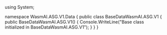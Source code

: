using System;

namespace WasmAI.ASG.V1.Data
{
    public class BaseDataWasmAI.ASG.V1
    {
        public BaseDataWasmAI.ASG.V1()
        {
            Console.WriteLine("Base class initialized in BaseDataWasmAI.ASG.V1");
        }
    }
}